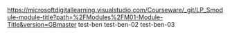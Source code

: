 https://microsoftdigitallearning.visualstudio.com/Courseware/_git/LP_Smodule-module-title?path=%2FModules%2FM01-Module-Title&version=GBmaster
test-ben
test-ben-02
test-ben-03